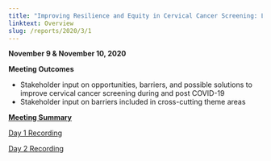 ```yaml
---
title: "Improving Resilience and Equity in Cervical Cancer Screening: Lessons from COVID-19 and Beyond"
linktext: Overview
slug: /reports/2020/3/1
---
```

<div class="full-report-container">
<div class="left-nav-container">
<left-navigation root="/reports/2020/3"></left-navigation>
</div>
<div class="report-container">

**November 9 & November 10, 2020**

**Meeting Outcomes**

- Stakeholder input on opportunities, barriers, and possible solutions to improve cervical cancer screening during and post COVID-19
- Stakeholder input on barriers included in cross-cutting theme areas


<p><strong><a class="pdf-icon" href="https://deainfo.nci.nih.gov/advisory/pcp/pcp110920/summary.pdf">Meeting Summary</a></strong></p>

[Day 1 Recording](https://nci.rev.vbrick.com/#/videos/a95eec33-9312-4344-85d1-209dcdb3a85a)

[Day 2 Recording](https://nci.rev.vbrick.com/#/videos/161efa4f-e8de-4dfd-bb87-409c1ff82b44)


</div>
</div>
